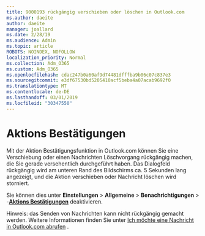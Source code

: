 ```yaml
---
title: 9000193 rückgängig verschieben oder löschen in Outlook.com
ms.author: daeite
author: daeite
manager: joallard
ms.date: 2/28/19
ms.audience: Admin
ms.topic: article
ROBOTS: NOINDEX, NOFOLLOW
localization_priority: Normal
ms.collection: Adm_O365
ms.custom: Adm_O365
ms.openlocfilehash: cdac247b0a60af9d74481dfffba9b06c07c837e3
ms.sourcegitcommit: e3df67530bd5205410acf5beba4a07acab9692f0
ms.translationtype: MT
ms.contentlocale: de-DE
ms.lasthandoff: 03/01/2019
ms.locfileid: "30347550"
---
```

# <a name="action-confirmations"></a>Aktions Bestätigungen

Mit der Aktion Bestätigungsfunktion in Outlook.com können Sie eine Verschiebung oder einen Nachrichten Löschvorgang rückgängig machen, die Sie gerade versehentlich durchgeführt haben. Das Dialogfeld rückgängig wird am unteren Rand des Bildschirms ca. 5 Sekunden lang angezeigt, und die Aktion verschieben oder Nachricht löschen wird storniert.

Sie können dies unter **Einstellungen** > **Allgemeine** > **Benachrichtigungen** > -**[Aktions Bestätigungen](https://outlook.live.com/mail/options/general/notifications)** deaktivieren.

Hinweis: das Senden von Nachrichten kann nicht rückgängig gemacht werden. Weitere Informationen finden Sie unter [Ich möchte eine Nachricht in Outlook.com abrufen](https://support.office.com/article/c069ddde-5282-4085-8f4c-d7b133324f8a) .